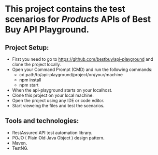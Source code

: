 # This project contains the test scenarios for *Products* APIs of Best Buy API Playground.

## Project Setup:
* First you need to go to https://github.com/bestbuy/api-playground and clone the project locally.
* Open your Command Prompt (CMD) and run the following commands:
   - cd path/to/api-playground/project/on/your/machine
   - npm install
   - npm start
* When the api-playground starts on your localhost.
* Clone this project on your local machine.
* Open the project using any IDE or code editor.
* Start vieweing the files and test the scenarios.

## Tools and technologies:
* RestAssured API test automation library.
* POJO ( Plain Old Java Object ) design pattern.
* Maven.
* TestNG.
